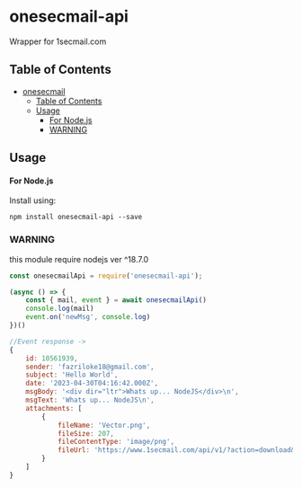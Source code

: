 # onesecmail-api
Wrapper for 1secmail.com

## Table of Contents

- [onesecmail](#onesecmail)
  - [Table of Contents](#table-of-contents)
  - [Usage](#usage)
      - [For Node.js](#for-nodejs)
    - [WARNING](#warning)

## Usage

#### For Node.js

Install using:

```shell
npm install onesecmail-api --save
```

### WARNING

this module require nodejs ver ^18.7.0

```javascript
const onesecmailApi = require('onesecmail-api');

(async () => {
    const { mail, event } = await onesecmailApi()
    console.log(mail)
    event.on('newMsg', console.log)
})()

//Event response ->
{
    id: 10561939,
    sender: 'fazriloke18@gmail.com',
    subject: 'Hello World',
    date: '2023-04-30T04:16:42.000Z',
    msgBody: '<div dir="ltr">Whats up... NodeJS</div>\n',
    msgText: 'Whats up... NodeJS\n',
    attachments: [
        {
            fileName: 'Vector.png',
            fileSize: 207,
            fileContentType: 'image/png',
            fileUrl: 'https://www.1secmail.com/api/v1/?action=download&login=undefined&domain=undefined&id=10561939&file=Vector.png'
        }
    ]
}
```